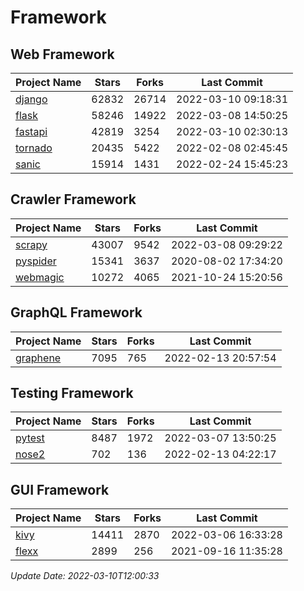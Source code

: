 # Framework

## Web Framework
| Project Name | Stars | Forks | Last Commit |
| ------------ | ----- | ----- | ----------- |
| [django](https://github.com/django/django) | 62832 | 26714 | 2022-03-10 09:18:31 |
| [flask](https://github.com/pallets/flask) | 58246 | 14922 | 2022-03-08 14:50:25 |
| [fastapi](https://github.com/tiangolo/fastapi) | 42819 | 3254 | 2022-03-10 02:30:13 |
| [tornado](https://github.com/tornadoweb/tornado) | 20435 | 5422 | 2022-02-08 02:45:45 |
| [sanic](https://github.com/sanic-org/sanic) | 15914 | 1431 | 2022-02-24 15:45:23 |

## Crawler Framework
| Project Name | Stars | Forks | Last Commit |
| ------------ | ----- | ----- | ----------- |
| [scrapy](https://github.com/scrapy/scrapy) | 43007 | 9542 | 2022-03-08 09:29:22 |
| [pyspider](https://github.com/binux/pyspider) | 15341 | 3637 | 2020-08-02 17:34:20 |
| [webmagic](https://github.com/code4craft/webmagic) | 10272 | 4065 | 2021-10-24 15:20:56 |

## GraphQL Framework
| Project Name | Stars | Forks | Last Commit |
| ------------ | ----- | ----- | ----------- |
| [graphene](https://github.com/graphql-python/graphene) | 7095 | 765 | 2022-02-13 20:57:54 |

## Testing Framework
| Project Name | Stars | Forks | Last Commit |
| ------------ | ----- | ----- | ----------- |
| [pytest](https://github.com/pytest-dev/pytest) | 8487 | 1972 | 2022-03-07 13:50:25 |
| [nose2](https://github.com/nose-devs/nose2) | 702 | 136 | 2022-02-13 04:22:17 |

## GUI Framework
| Project Name | Stars | Forks | Last Commit |
| ------------ | ----- | ----- | ----------- |
| [kivy](https://github.com/kivy/kivy) | 14411 | 2870 | 2022-03-06 16:33:28 |
| [flexx](https://github.com/flexxui/flexx) | 2899 | 256 | 2021-09-16 11:35:28 |

*Update Date: 2022-03-10T12:00:33*